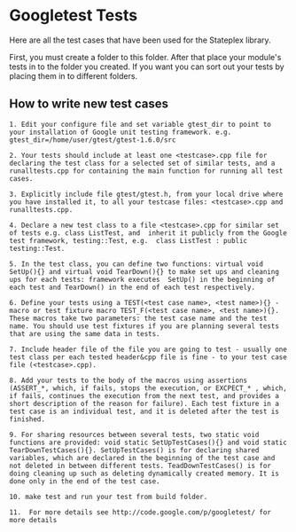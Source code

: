 # Googletest Tests

Here are all the test cases that have been used for the Stateplex library.

First, you must create a folder to this folder. After that place your module's tests in to the folder you created. If you want you can sort out your tests by placing them in to different folders.

How to write new test cases
------

    1. Edit your configure file and set variable gtest_dir to point to your installation of Google unit testing framework. e.g. gtest_dir=/home/user/gtest/gtest-1.6.0/src

    2. Your tests should include at least one <testcase>.cpp file for declaring the test class for a selected set of similar tests, and a runalltests.cpp for containing the main function for running all test cases.

    3. Explicitly include file gtest/gtest.h, from your local drive where you have installed it, to all your testcase files: <testcase>.cpp and runalltests.cpp.

    4. Declare a new test class to a file <testcase>.cpp for similar set of tests e.g. class ListTest, and  inherit it publicly from the Google test framework, testing::Test, e.g.  class ListTest : public testing::Test.

    5. In the test class, you can define two functions: virtual void SetUp(){} and virtual void TearDown(){} to make set ups and cleaning ups for each tests: framework executes  SetUp() in the beginning of each test and TearDown() in the end of each test respectively.

    6. Define your tests using a TEST(<test case name>, <test name>){} -macro or test fixture macro TEST_F(<test case name>, <test name>){}. These macros take two parameters: the test case name and the test name. You should use test fixtures if you are planning several tests that are using the same data in tests.

    7. Include header file of the file you are going to test - usually one test class per each tested header&cpp file is fine - to your test case file (<testcase>.cpp).

    8. Add your tests to the body of the macros using assertions (ASSERT_*, which, if fails, stops the execution, or EXCPECT_* , which, if fails, continues the execution from the next test, and provides a short description of the reason for failure). Each test fixture in a test case is an individual test, and it is deleted after the test is finished.

    9. For sharing resources between several tests, two static void functions are provided: void static SetUpTestCases(){} and void static TearDownTestCases(){}. SetUpTestCases() is for declaring shared variables, which are declared in the beginning of the test case and not deleted in between different tests. TeadDownTestCases() is for doing cleaning up such as deleting dynamically created memory. It is done only in the end of the test case.

    10. make test and run your test from build folder.

    11.  For more details see http://code.google.com/p/googletest/ for more details


